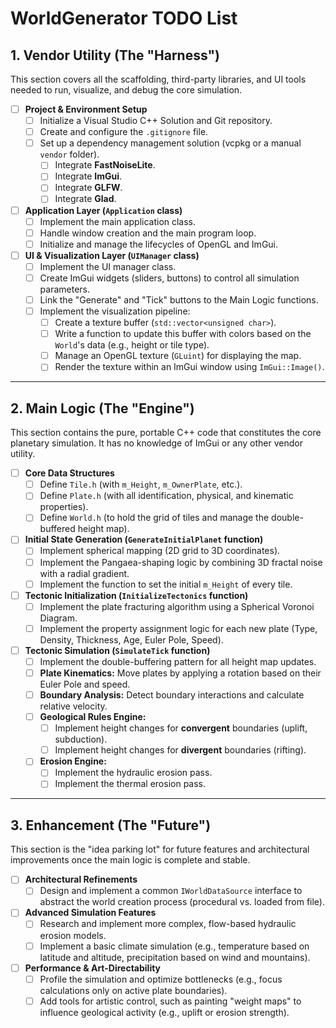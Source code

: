 # WorldGenerator TODO List

## 1. Vendor Utility (The "Harness")

This section covers all the scaffolding, third-party libraries, and UI tools needed to run, visualize, and debug the core simulation.

- [ ] **Project & Environment Setup**
    - [ ] Initialize a Visual Studio C++ Solution and Git repository.
    - [ ] Create and configure the `.gitignore` file.
    - [ ] Set up a dependency management solution (vcpkg or a manual `vendor` folder).
        - [ ] Integrate **FastNoiseLite**.
        - [ ] Integrate **ImGui**.
        - [ ] Integrate **GLFW**.
        - [ ] Integrate **Glad**.

- [ ] **Application Layer (`Application` class)**
    - [ ] Implement the main application class.
    - [ ] Handle window creation and the main program loop.
    - [ ] Initialize and manage the lifecycles of OpenGL and ImGui.

- [ ] **UI & Visualization Layer (`UIManager` class)**
    - [ ] Implement the UI manager class.
    - [ ] Create ImGui widgets (sliders, buttons) to control all simulation parameters.
    - [ ] Link the "Generate" and "Tick" buttons to the Main Logic functions.
    - [ ] Implement the visualization pipeline:
        - [ ] Create a texture buffer (`std::vector<unsigned char>`).
        - [ ] Write a function to update this buffer with colors based on the `World`'s data (e.g., height or tile type).
        - [ ] Manage an OpenGL texture (`GLuint`) for displaying the map.
        - [ ] Render the texture within an ImGui window using `ImGui::Image()`.

---

## 2. Main Logic (The "Engine")

This section contains the pure, portable C++ code that constitutes the core planetary simulation. It has no knowledge of ImGui or any other vendor utility.

- [ ] **Core Data Structures**
    - [ ] Define `Tile.h` (with `m_Height`, `m_OwnerPlate`, etc.).
    - [ ] Define `Plate.h` (with all identification, physical, and kinematic properties).
    - [ ] Define `World.h` (to hold the grid of tiles and manage the double-buffered height map).

- [ ] **Initial State Generation (`GenerateInitialPlanet` function)**
    - [ ] Implement spherical mapping (2D grid to 3D coordinates).
    - [ ] Implement the Pangaea-shaping logic by combining 3D fractal noise with a radial gradient.
    - [ ] Implement the function to set the initial `m_Height` of every tile.

- [ ] **Tectonic Initialization (`InitializeTectonics` function)**
    - [ ] Implement the plate fracturing algorithm using a Spherical Voronoi Diagram.
    - [ ] Implement the property assignment logic for each new plate (Type, Density, Thickness, Age, Euler Pole, Speed).

- [ ] **Tectonic Simulation (`SimulateTick` function)**
    - [ ] Implement the double-buffering pattern for all height map updates.
    - [ ] **Plate Kinematics:** Move plates by applying a rotation based on their Euler Pole and speed.
    - [ ] **Boundary Analysis:** Detect boundary interactions and calculate relative velocity.
    - [ ] **Geological Rules Engine:**
        - [ ] Implement height changes for **convergent** boundaries (uplift, subduction).
        - [ ] Implement height changes for **divergent** boundaries (rifting).
    - [ ] **Erosion Engine:**
        - [ ] Implement the hydraulic erosion pass.
        - [ ] Implement the thermal erosion pass.

---

## 3. Enhancement (The "Future")

This section is the "idea parking lot" for future features and architectural improvements once the main logic is complete and stable.

- [ ] **Architectural Refinements**
    - [ ] Design and implement a common `IWorldDataSource` interface to abstract the world creation process (procedural vs. loaded from file).

- [ ] **Advanced Simulation Features**
    - [ ] Research and implement more complex, flow-based hydraulic erosion models.
    - [ ] Implement a basic climate simulation (e.g., temperature based on latitude and altitude, precipitation based on wind and mountains).

- [ ] **Performance & Art-Directability**
    - [ ] Profile the simulation and optimize bottlenecks (e.g., focus calculations only on active plate boundaries).
    - [ ] Add tools for artistic control, such as painting "weight maps" to influence geological activity (e.g., uplift or erosion strength).
